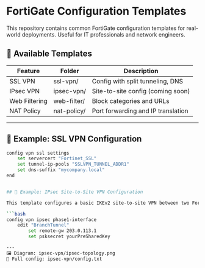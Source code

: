 # FortiGate Configuration Templates

This repository contains common FortiGate configuration templates for real-world deployments. Useful for IT professionals and network engineers.

## 🔐 Available Templates

| Feature        | Folder      | Description                          |
|----------------|--------------|-------------------------------------|
| SSL VPN        | ssl-vpn/     | Config with split tunneling, DNS    |
| IPsec VPN      | ipsec-vpn/   | Site-to-site config (coming soon)   |
| Web Filtering  | web-filter/  | Block categories and URLs           |
| NAT Policy     | nat-policy/  | Port forwarding and IP translation  |

---

## 📂 Example: SSL VPN Configuration

```bash
config vpn ssl settings
    set servercert "Fortinet_SSL"
    set tunnel-ip-pools "SSLVPN_TUNNEL_ADDR1"
    set dns-suffix "mycompany.local"
end


## 📂 Example: IPsec Site-to-Site VPN Configuration

This template configures a basic IKEv2 site-to-site VPN between two FortiGate firewalls.

```bash
config vpn ipsec phase1-interface
    edit "BranchTunnel"
        set remote-gw 203.0.113.1
        set psksecret yourPreSharedKey

---
🖼️ Diagram: ipsec-vpn/ipsec-topology.png
📄 Full config: ipsec-vpn/config.txt
